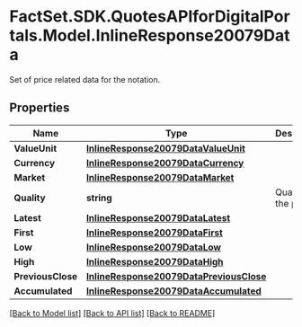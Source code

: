 # FactSet.SDK.QuotesAPIforDigitalPortals.Model.InlineResponse20079Data
Set of price related data for the notation.

## Properties

Name | Type | Description | Notes
------------ | ------------- | ------------- | -------------
**ValueUnit** | [**InlineResponse20079DataValueUnit**](InlineResponse20079DataValueUnit.md) |  | [optional] 
**Currency** | [**InlineResponse20079DataCurrency**](InlineResponse20079DataCurrency.md) |  | [optional] 
**Market** | [**InlineResponse20079DataMarket**](InlineResponse20079DataMarket.md) |  | [optional] 
**Quality** | **string** | Quality of the price. | [optional] 
**Latest** | [**InlineResponse20079DataLatest**](InlineResponse20079DataLatest.md) |  | [optional] 
**First** | [**InlineResponse20079DataFirst**](InlineResponse20079DataFirst.md) |  | [optional] 
**Low** | [**InlineResponse20079DataLow**](InlineResponse20079DataLow.md) |  | [optional] 
**High** | [**InlineResponse20079DataHigh**](InlineResponse20079DataHigh.md) |  | [optional] 
**PreviousClose** | [**InlineResponse20079DataPreviousClose**](InlineResponse20079DataPreviousClose.md) |  | [optional] 
**Accumulated** | [**InlineResponse20079DataAccumulated**](InlineResponse20079DataAccumulated.md) |  | [optional] 

[[Back to Model list]](../README.md#documentation-for-models) [[Back to API list]](../README.md#documentation-for-api-endpoints) [[Back to README]](../README.md)

